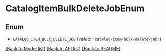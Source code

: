 # CatalogItemBulkDeleteJobEnum

## Enum


* `CATALOG_ITEM_BULK_DELETE_JOB` (value: `"catalog-item-bulk-delete-job"`)


[[Back to Model list]](../README.md#documentation-for-models) [[Back to API list]](../README.md#documentation-for-api-endpoints) [[Back to README]](../README.md)


